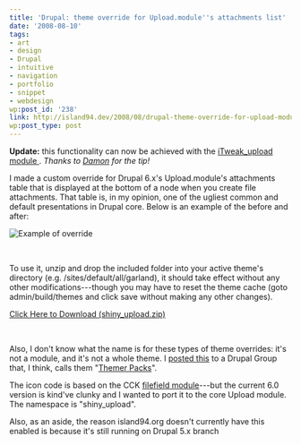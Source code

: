 ```yaml
---
title: 'Drupal: theme override for Upload.module''s attachments list'
date: '2008-08-10'
tags:
- art
- design
- Drupal
- intuitive
- navigation
- portfolio
- snippet
- webdesign
wp:post_id: '238'
link: http://island94.dev/2008/08/drupal-theme-override-for-upload-modules-attachments-list/
wp:post_type: post
---
```


<strong>Update:</strong> this functionality can now be achieved with the <a href="http://drupal.org/project/itweak_upload">iTweak_upload module </a>. <em>Thanks to <a href="http://damoncook.net/">Damon</a> for the tip!</em>

I made a custom override for Drupal 6.x's Upload.module's attachments table that is displayed at the bottom of a node when you create file attachments.  That table is, in my opinion, one of the ugliest common and default presentations in Drupal core. Below is an example of the before and after:

<img src="http://island94.org/files/island94.org/shiny_upload-example.png" alt="Example of override" />

&nbsp;
<div style="display: none;"><a href="http://www.chainreaction-community.net/?hocus_pocus">Hocus Pocus hd</a></div>
To use it, unzip and drop the included folder into your active theme's directory (e.g. /sites/default/all/garland), it should take effect without any other modifications---though you may have to reset the theme cache (goto admin/build/themes and click save without making any other changes).

<a href="http://island94.org/files/island94.org/shiny_upload.zip">Click Here to Download (shiny_upload.zip)</a>

&nbsp;
<div style="display: none;"><a href="http://www.womeningreen.org/?return_to_never_land">Return to Never Land movie</a></div>
Also, I don't know what the name is for these types of theme overrides: it's not a module, and it's not a whole theme.  I <a href="http://groups.drupal.org/node/13873">posted this</a> to a Drupal Group that, I think, calls them "<a href="http://groups.drupal.org/themer-pack-working-group">Themer Packs</a>".

The icon code is based on the CCK <a href="http://drupal.org/project/filefield">filefield module</a>---but the current 6.0 version is kind've clunky and I wanted to port it to the core Upload module.  The namespace is "shiny_upload".

Also, as an aside, the reason island94.org doesn't currently have this enabled is because it's still running on Drupal 5.x branch
